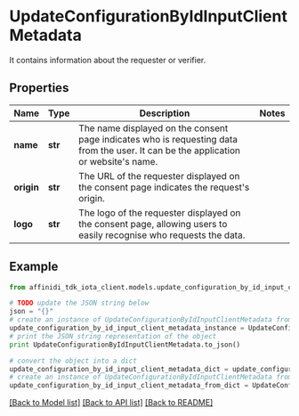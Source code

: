 # UpdateConfigurationByIdInputClientMetadata

It contains information about the requester or verifier.

## Properties

| Name       | Type    | Description                                                                                                                             | Notes |
| ---------- | ------- | --------------------------------------------------------------------------------------------------------------------------------------- | ----- |
| **name**   | **str** | The name displayed on the consent page indicates who is requesting data from the user. It can be the application or website&#39;s name. |
| **origin** | **str** | The URL of the requester displayed on the consent page indicates the request&#39;s origin.                                              |
| **logo**   | **str** | The logo of the requester displayed on the consent page, allowing users to easily recognise who requests the data.                      |

## Example

```python
from affinidi_tdk_iota_client.models.update_configuration_by_id_input_client_metadata import UpdateConfigurationByIdInputClientMetadata

# TODO update the JSON string below
json = "{}"
# create an instance of UpdateConfigurationByIdInputClientMetadata from a JSON string
update_configuration_by_id_input_client_metadata_instance = UpdateConfigurationByIdInputClientMetadata.from_json(json)
# print the JSON string representation of the object
print UpdateConfigurationByIdInputClientMetadata.to_json()

# convert the object into a dict
update_configuration_by_id_input_client_metadata_dict = update_configuration_by_id_input_client_metadata_instance.to_dict()
# create an instance of UpdateConfigurationByIdInputClientMetadata from a dict
update_configuration_by_id_input_client_metadata_from_dict = UpdateConfigurationByIdInputClientMetadata.from_dict(update_configuration_by_id_input_client_metadata_dict)
```

[[Back to Model list]](../README.md#documentation-for-models) [[Back to API list]](../README.md#documentation-for-api-endpoints) [[Back to README]](../README.md)
